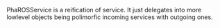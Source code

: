 PhaROSService is a reification of service. It just delegates into more lowlevel objects being polimorfic incoming services with outgoing ones.